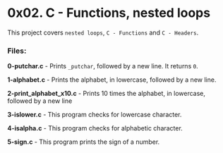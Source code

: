# 0x02. C - Functions, nested loops
This project covers `nested loops`, `C - Functions` and `C - Headers`.

### Files:

**0-putchar.c** - Prints `_putchar`, followed by a new line. It returns `0`.

**1-alphabet.c** - Prints the alphabet, in lowercase, followed by a new line.

**2-print_alphabet_x10.c** - Prints 10 times the alphabet, in lowercase, followed by a new line

**3-islower.c** - This program checks for lowercase character.

**4-isalpha.c** - This program checks for alphabetic character.

**5-sign.c** - This program prints the sign of a number.

